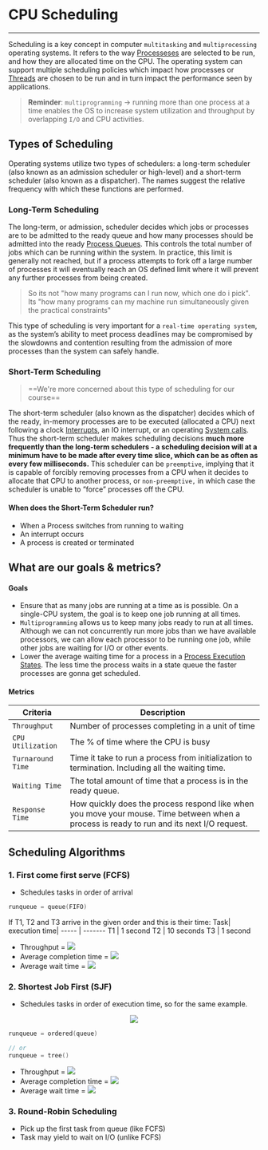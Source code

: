 # CPU Scheduling
<hr>

Scheduling is a key concept in computer `multitasking` and `multiprocessing` operating systems. It refers to the way [Processeses](../Before%20Midterm/Process.md) are selected to be run, and how they are allocated time on the CPU. The operating system can support multiple scheduling policies which impact how processes or [Threads](../Before%20Midterm/Thread.md) are chosen to be run and in turn impact the performance seen by applications.

> **Reminder**:  `multiprogramming` -> running more than one process at a time enables the OS to increase system utilization and throughput by overlapping `I/O` and CPU activities.

## Types of Scheduling
Operating systems utilize two types of schedulers: a long-term scheduler (also known as an admission scheduler or high-level) and a short-term scheduler (also known as a dispatcher). The names suggest the relative frequency with which these functions are performed.

###  Long-Term Scheduling
The long-term, or admission, scheduler decides which jobs or processes are to be admitted to the ready queue and how many processes should be admitted into the ready [Process Queues](../Before%20Midterm/Process_Queues.md). This controls the total number of jobs which can be running within the system. 
In practice, this limit is generally not reached, but if a process attempts to fork off a large number of processes it will eventually reach an OS defined limit where it will prevent any further processes from being created. 
>So its not "how many programs can I run now, which one do i pick". Its "how many programs can my machine run simultaneously given the practical constraints"

This type of scheduling is very important for a `real-time operating system`, as the system’s ability to meet process deadlines may be compromised by the slowdowns and contention resulting from the admission of more processes than the system can safely handle.

###  Short-Term Scheduling
>==We're more concerned about this type of scheduling for our course==

The short-term scheduler (also known as the dispatcher) decides which of the ready, in-memory processes are to be executed (allocated a CPU) next following a clock [Interrupts](../Before%20Midterm/Interrupts.md), an IO interrupt, or an operating [System calls](../Before%20Midterm/System_calls.md). Thus the short-term scheduler makes scheduling decisions **much more frequently than the long-term schedulers - a scheduling decision will at a minimum have to be made after every time slice, which can be as often as every few milliseconds.**
This scheduler can be `preemptive`, implying that it is capable of forcibly removing processes from a CPU when it decides to allocate that CPU to another process, or `non-preemptive,` in which case the scheduler is unable to ”force” processes off the CPU.

#### When does the Short-Term Scheduler run?
- When a Process switches from running to waiting
- An interrupt occurs
- A process is created or terminated



## What are our goals & metrics?
#### Goals
- Ensure that as many jobs are running at a time as is possible. On a single-CPU system, the goal is to keep one job running at all times.
- `Multiprogramming` allows us to keep many jobs ready to run at all times. Although we can not concurrently run more jobs than we have available processors, we can allow each processor to be running one job, while other jobs are waiting for I/O or other events.
- Lower the average waiting time for a process in a [Process Execution States](../Before%20Midterm/Process_Execution_States.md). The less time the process waits in a state queue the faster processes are gonna get scheduled.

#### Metrics
Criteria| Description|
------------ | ------------
`Throughput`| Number of processes completing in a unit of time
`CPU Utilization`|The % of time where the CPU is busy
`Turnaround Time` | Time it take to run a process from initialization to termination. Including all the waiting time.
`Waiting Time` | The total amount of time that a process is in the ready queue. 
`Response Time` | How quickly does the process respond like when you move your mouse. Time between when a process is ready to run and its next I/O request. 


## **Scheduling Algorithms**

### 1. First come first serve (FCFS)

- Schedules tasks in order of arrival 

```c
runqueue = queue(FIFO)
```

If T1, T2 and T3 arrive in the given order and this is their time:
Task| execution time|
----- | -------
T1 | 1 second
T2 | 10 seconds
T3 | 1 second


- Throughput = <img src="https://render.githubusercontent.com/render/math?math=\frac{3}{(1+10+1)} = \frac{3}{12} = 0.25 s">
- Average completion time = <img src="https://render.githubusercontent.com/render/math?math=\frac{(1+11+12)}{3} =\frac{24}{3} = 8 s">
- Average wait time = <img src="https://render.githubusercontent.com/render/math?math=\frac{(1+1+11)}{3} =\frac{13}{3}= 4 s">



### 2. Shortest Job First (SJF)

- Schedules tasks in order of execution time, so for the same example. 

<p align="center">
<img src="https://render.githubusercontent.com/render/math?math=T_1(1s)>T_3(1s)>T_2(10s)">
</p>

```c
runqueue = ordered(queue)

// or
runqueue = tree()
```

- Throughput = <img src="https://render.githubusercontent.com/render/math?math=\frac{3}{(1+10+1)} = \frac{3}{12} = 0.25 s">
- Average completion time = <img src="https://render.githubusercontent.com/render/math?math=\frac{(1+2+12)}{3} =\frac{15}{3} = 5 s">
- Average wait time = <img src="https://render.githubusercontent.com/render/math?math=\frac{(0+1+2)}{3} =\frac{3}{3}= 1 s">

### 3. Round-Robin Scheduling

- Pick up the first task from queue (like FCFS)
- Task may yield to wait on I/O (unlike FCFS)